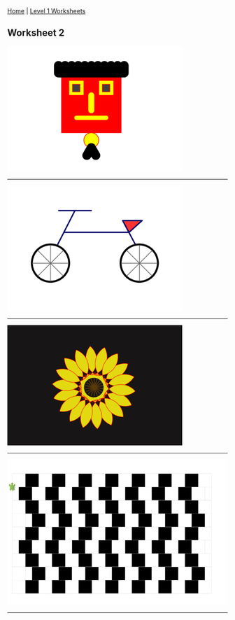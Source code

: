 <div class="nav">
  <a href="/index.html">Home</a> | <a href="index.html">Level 1 Worksheets</a>
</div>

## Worksheet 2

<img src="w2pics/face.png" width="400"/>
<hr/>
<img src="w2pics/cycle.png" width="400"/>
<hr/>
<img src="w2pics/sunflower.png" width="400"/>
<hr/>
<img src="w2pics/illusion.png" width="500"/>
<hr/>
